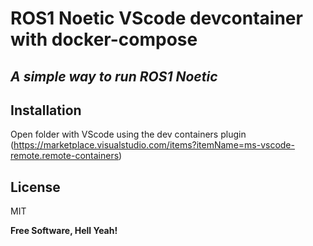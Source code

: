 # ROS1 Noetic VScode devcontainer with docker-compose
## _A simple way to run ROS1 Noetic_

## Installation

Open folder with VScode using the dev containers plugin (https://marketplace.visualstudio.com/items?itemName=ms-vscode-remote.remote-containers)

## License

MIT

**Free Software, Hell Yeah!**